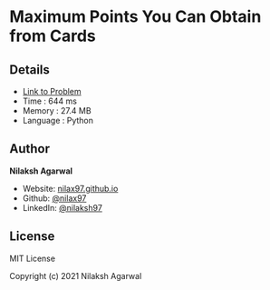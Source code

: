 # Maximum Points You Can Obtain from Cards


## Details

* [Link to Problem](https://leetcode.com/problems/maximum-points-you-can-obtain-from-cards/)
* Time : 644 ms
* Memory : 27.4 MB
* Language : Python

## Author

**Nilaksh Agarwal**

* Website: [nilax97.github.io](https://nilax97.github.io/)
* Github: [@nilax97](https://github.com/nilax97)
* LinkedIn: [@nilaksh97](https://linkedin.com/in/nilaksh97)

## License

MIT License

Copyright (c) 2021 Nilaksh Agarwal

